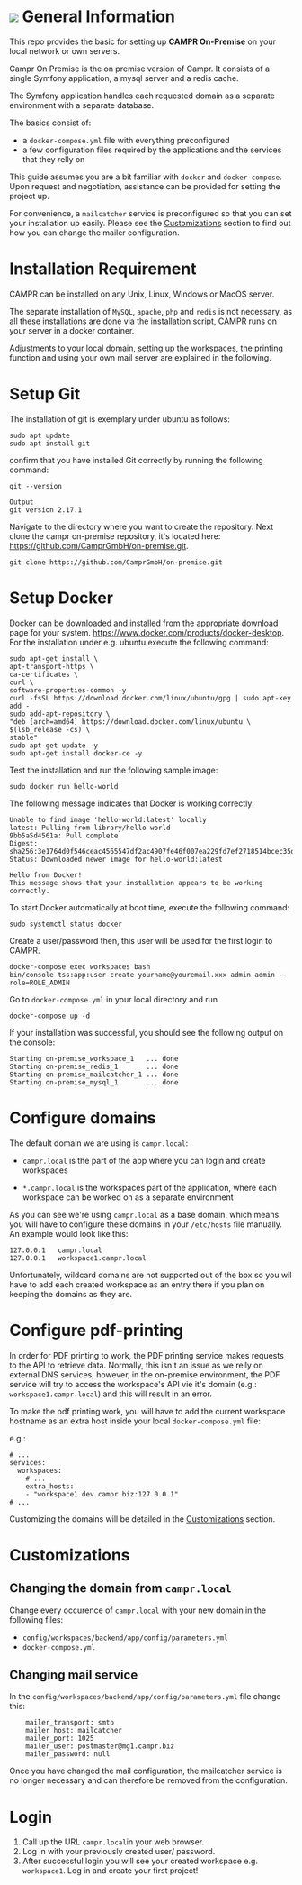 ![](https://user-images.githubusercontent.com/63307779/81802868-240f7280-9517-11ea-92a6-546ac97988fe.png)
General Information
===================

This repo provides the basic for setting up **CAMPR On-Premise** on your local network or own servers.

Campr On Premise is the on premise version of Campr. It consists of a single Symfony application, a mysql server and a redis cache.

The Symfony application handles each requested domain as a separate environment with a separate database.


The basics consist of:
- a `docker-compose.yml` file with everything preconfigured
- a few configuration files required by the applications and the services that they relly on

This guide assumes you are a bit familiar with `docker` and `docker-compose`. Upon request and negotiation, assistance can be provided for setting the project up.

For convenience, a `mailcatcher` service is preconfigured so that you can set your installation up easily. Please see the [Customizations](#customizations) section to find out how you can change the mailer configuration.

Installation Requirement
========================
CAMPR can be installed on any Unix, Linux, Windows or MacOS server.


The separate installation of `MySQL`, `apache`, `php` and `redis` is not necessary, as all these installations are done via the installation script, CAMPR runs on your server in a docker container.

Adjustments to your local domain, setting up the workspaces, the printing function and using your own mail server are explained in the following.


Setup Git
  ====
The installation of git is exemplary under ubuntu as follows:
```
sudo apt update
sudo apt install git
```
confirm that you have installed Git correctly by running the following command:
```
git --version
```
```
Output
git version 2.17.1
```

Navigate to the directory where you want to create the repository. Next clone the campr on-premise repository, it's located here: https://github.com/CamprGmbH/on-premise.git.
```
git clone https://github.com/CamprGmbH/on-premise.git
```

Setup Docker
=====
Docker can be downloaded and installed from the appropriate download page for your system. https://www.docker.com/products/docker-desktop. For the installation under e.g. ubuntu execute the following command:

```
sudo apt-get install \
apt-transport-https \
ca-certificates \
curl \
software-properties-common -y
curl -fsSL https://download.docker.com/linux/ubuntu/gpg | sudo apt-key add -
sudo add-apt-repository \
"deb [arch=amd64] https://download.docker.com/linux/ubuntu \
$(lsb_release -cs) \
stable"
sudo apt-get update -y
sudo apt-get install docker-ce -y
```

Test the installation and run the following sample image:
```
sudo docker run hello-world
```
The following message indicates that Docker is working correctly:
```
Unable to find image 'hello-world:latest' locally
latest: Pulling from library/hello-world
9bb5a5d4561a: Pull complete
Digest: sha256:3e1764d0f546ceac4565547df2ac4907fe46f007ea229fd7ef2718514bcec35d
Status: Downloaded newer image for hello-world:latest

Hello from Docker!
This message shows that your installation appears to be working correctly.
```

To start Docker automatically at boot time, execute the following command:
```
sudo systemctl status docker
```

Create a user/password then, this user will be used for the first login to CAMPR.
```
docker-compose exec workspaces bash
bin/console tss:app:user-create yourname@youremail.xxx admin admin --role=ROLE_ADMIN
```

Go to `docker-compose.yml` in your local directory and run
```
docker-compose up -d
```
If your installation was successful, you should see the following output on the console:
```
Starting on-premise_workspace_1   ... done
Starting on-premise_redis_1       ... done
Starting on-premise_mailcatcher_1 ... done
Starting on-premise_mysql_1       ... done  
```

Configure domains
=======

The default domain we are using is `campr.local`:
- `campr.local` is the part of the app where you can login and create workspaces

- `*.campr.local` is the workspaces part of the application, where each workspace can be worked on as a separate environment

As you can see we're using `campr.local` as a base domain, which means you will have to configure these domains in your `/etc/hosts` file manually. An example would look like this:

```
127.0.0.1   campr.local
127.0.0.1   workspace1.campr.local
```

Unfortunately, wildcard domains are not supported out of the box so you wil have to add each created workspace as an entry there if you plan on keeping the domains as they are.

Configure pdf-printing
======================

In order for PDF printing to work, the PDF printing service makes requests to the API to retrieve data. Normally, this isn't an issue as we relly on external DNS services, however, in the on-premise environment, the PDF service will try to access the workspace's API vie it's domain (e.g.: `workspace1.campr.local`) and this will result in an error.

To make the pdf printing work, you will have to add the current workspace hostname as an extra host inside your local
`docker-compose.yml` file:

e.g.:
```
# ...
services:
  workspaces:
    # ...
    extra_hosts:
    - "workspace1.dev.campr.biz:127.0.0.1"
# ...
```

Customizing the domains will be detailed in the [Customizations](#customizations) section.



Customizations
==============

Changing the domain from `campr.local`
--------------------------------------

Change every occurence of `campr.local` with your new domain in the following files:

- `config/workspaces/backend/app/config/parameters.yml`
- `docker-compose.yml`

Changing mail service
---------------------

In the `config/workspaces/backend/app/config/parameters.yml` file change this:

```
    mailer_transport: smtp
    mailer_host: mailcatcher
    mailer_port: 1025
    mailer_user: postmaster@mg1.campr.biz
    mailer_password: null
```

Once you have changed the mail configuration, the mailcatcher service is no longer necessary and can therefore be removed from the configuration.

Login
=====
1. Call up the URL `campr.local`in your web browser.
2. Log in with your previously created user/ password.
3. After successful login you will see your created workspace e.g. `workspace1`.
Log in and create your first project!
